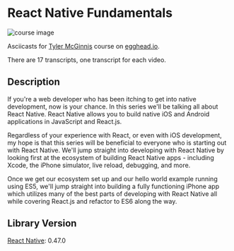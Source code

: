 # React Native Fundamentals

![course image](https://d2eip9sf3oo6c2.cloudfront.net/series/square_covers/000/000/014/full/course_image.png?1496436371)

Asciicasts for [Tyler McGinnis](https://egghead.io/instructors/tyler-mcginnis) course on [egghead.io](https://egghead.io/courses/react-native-fundamentals).

There are 17 transcripts, one transcript for each video.

## Description
If you're a web developer who has been itching to get into native development, now is your chance. In this series we'll be talking all about React Native. React Native allows you to build native iOS and Android applications in JavaScript and React.js.

Regardless of your experience with React, or even with iOS development, my hope is that this series will be beneficial to everyone who is starting out with React Native. We'll jump straight into developing with React Native by looking first at the ecosystem of building React Native apps - including Xcode, the iPhone simulator, live reload, debugging, and more.

Once we get our ecosystem set up and our hello world example running using ES5, we'll jump straight into building a fully functioning iPhone app which utilizes many of the best parts of developing with React Native all while covering React.js and refactor to ES6 along the way.
## Library Version
[React Native](https://github.com/facebook/react-native/releases): 0.47.0
